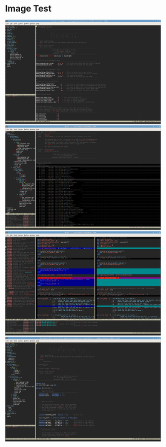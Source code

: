 Image Test
==========

![](images/annotations.png?raw=true)
![](images/changes_only.png?raw=true)
![](images/log_windows.png?raw=true)
![](images/sub_repos.png?raw=true)

